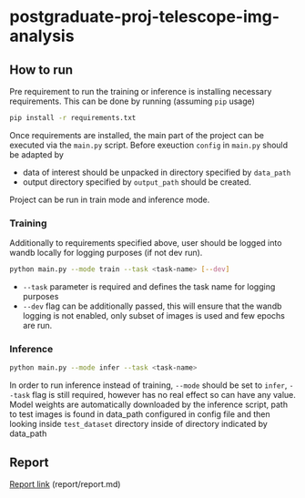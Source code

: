 # postgraduate-proj-telescope-img-analysis

## How to run
Pre requirement to run the training or inference is installing necessary requirements. This can be done by running (assuming `pip` usage)
```bash
pip install -r requirements.txt
```   
Once requirements are installed, the main part of the project can be executed via the `main.py` script. Before exeuction `config` in `main.py` should be adapted by 
- data of interest should be unpacked in directory specified by `data_path` 
- output directory specified by `output_path` should be created.   

Project can be run in train mode and inference mode.
### Training
Additionally to requirements specified above, user should be logged into wandb locally for logging purposes (if not dev run).

```bash
python main.py --mode train --task <task-name> [--dev]
```
- `--task` parameter is required and defines the task name for logging purposes
- `--dev` flag can be additionally passed, this will ensure that the wandb logging is not enabled, only subset of images is used and few epochs are run.   

### Inference
```bash
python main.py --mode infer --task <task-name>
```
In order to run inference instead of training, `--mode` should be set to `infer`, `--task` flag is still required, however has no real effect so can have any value. Model weights are automatically downloaded by the inference script, path to test images is found in data_path configured in config file and then looking inside `test_dataset` directory inside of directory indicated by data_path

## Report
[Report link](https://github.com/majoreks/postgraduate-proj-telescope-img-analysis/blob/main/report/report.md) (report/report.md)